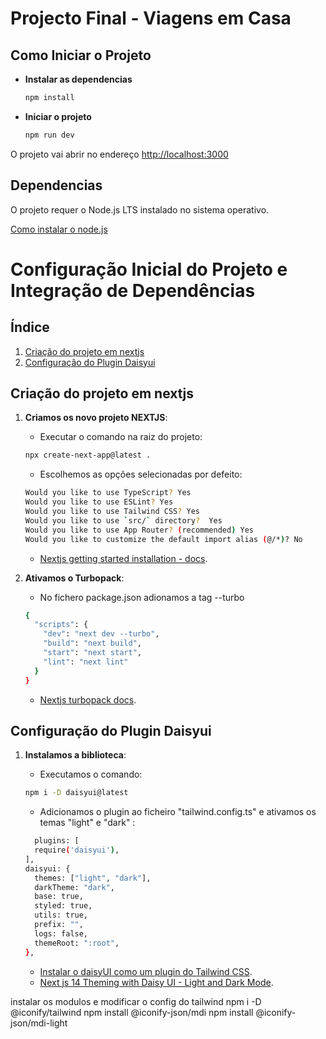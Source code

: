 # Projecto Final - Viagens em Casa 

## Como Iniciar o Projeto

- **Instalar as dependencias**

  ```bash
  npm install
  ```

- **Iniciar o projeto**
  ```bash
  npm run dev
  ```

O projeto vai abrir no endereço [http://localhost:3000](http://localhost:3000)

## Dependencias

O projeto requer o Node.js LTS instalado no sistema operativo.

[Como instalar o node.js](https://nodejs.org/en/download/package-manager)



# Configuração Inicial do Projeto e Integração de Dependências

## Índice

1. [Criação do projeto em nextjs](#criação-do-projeto-em-nextjs)
2. [Configuração do Plugin Daisyui](#configuração-do-plugin-daisyui)


## Criação do projeto em nextjs

1. **Criamos os novo projeto NEXTJS**:
   
    - Executar o comando na raiz do projeto:
    ```bash
    npx create-next-app@latest .
    ```
    - Escolhemos as opções selecionadas por defeito:
    ```bash
    Would you like to use TypeScript? Yes
    Would you like to use ESLint? Yes
    Would you like to use Tailwind CSS? Yes
    Would you like to use `src/` directory?  Yes
    Would you like to use App Router? (recommended) Yes
    Would you like to customize the default import alias (@/*)? No
    ```
   - [Nextjs getting started installation - docs](https://nextjs.org/docs/getting-started/installation).
  
  
2. **Ativamos o Turbopack**:

    - No fichero package.json adionamos a tag --turbo
    ```bash
    {
      "scripts": {
        "dev": "next dev --turbo",
        "build": "next build",
        "start": "next start",
        "lint": "next lint"
      }
    }
    ```
    - [Nextjs turbopack docs](https://nextjs.org/docs/architecture/turbopack).


## Configuração do Plugin Daisyui
1. **Instalamos a biblioteca**:

    - Executamos o comando:
    ```bash
    npm i -D daisyui@latest
    ```
    
    - Adicionamos o plugin ao ficheiro "tailwind.config.ts" e ativamos os temas "light" e "dark" :
    ```bash
      plugins: [
      require('daisyui'),
    ],
    daisyui: {
      themes: ["light", "dark"],
      darkTheme: "dark", 
      base: true, 
      styled: true, 
      utils: true, 
      prefix: "", 
      logs: false, 
      themeRoot: ":root", 
    },
    ```
    - [Instalar o daisyUI como um plugin do Tailwind CSS](https://daisyui.com/docs/install/).
    - [Next js 14 Theming with Daisy UI - Light and Dark Mode](https://daisyui.com/resources/videos/next-js-14-theming-with-daisy-ui-light-and-dark-mode-zxrnzv0rews/).


instalar os modulos e modificar o config do tailwind
npm i -D @iconify/tailwind
npm install @iconify-json/mdi
npm install @iconify-json/mdi-light